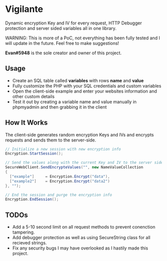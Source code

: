 # Vigilante

Dynamic encryption Key and IV for every request, HTTP Debugger protection and server sided variables all in one library.

WARNING: This is more of a PoC, not everything has been fully tested and I will update in the future. Feel free to make suggestions!

**Evan#5948** is the sole creator and owner of this project.

## Usage

- Create an SQL table called **variables** with rows **name** and **value**
- Fully customize the PHP with your SQL credentials and custom variables
- Open the client-side example and enter your websites information and other custom details
- Test it out by creating a variable name and value manually in phpmyadmin and then grabbing it in the client

## How It Works

The client-side generates random encryption Keys and IVs and encrypts requests and sends them to the server-side.
```cs
// Initialize a new session with new encryption info
Encryption.StartSession(); 

// Send the values along with the current Key and IV to the server side for decryption and review
SecureWebClient.SendEncrypteValues("", new NameValueCollection 
{
  ["example"]     = Encryption.Encrypt("data"),
  ["example2"]    = Encryption.Encrypt("data2")
}, "");

// End the session and purge the encryption info
Encryption.EndSession();
```

## TODOs

- Add a 5-10 second limit on all request methods to prevent conenction tampering.
- Add debugger protection as well as using SecureString class for all recieved strings.
- Fix any security bugs I may have overlooked as I hastily made this project.
